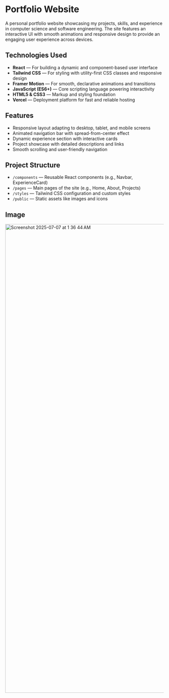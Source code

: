 # Portfolio Website

A personal portfolio website showcasing my projects, skills, and experience in computer science and software engineering. The site features an interactive UI with smooth animations and responsive design to provide an engaging user experience across devices.

## Technologies Used

- **React** — For building a dynamic and component-based user interface  
- **Tailwind CSS** — For styling with utility-first CSS classes and responsive design  
- **Framer Motion** — For smooth, declarative animations and transitions  
- **JavaScript (ES6+)** — Core scripting language powering interactivity  
- **HTML5 & CSS3** — Markup and styling foundation  
- **Vercel** — Deployment platform for fast and reliable hosting  

## Features

- Responsive layout adapting to desktop, tablet, and mobile screens  
- Animated navigation bar with spread-from-center effect  
- Dynamic experience section with interactive cards  
- Project showcase with detailed descriptions and links  
- Smooth scrolling and user-friendly navigation  

## Project Structure

- `/components` — Reusable React components (e.g., Navbar, ExperienceCard)  
- `/pages` — Main pages of the site (e.g., Home, About, Projects)  
- `/styles` — Tailwind CSS configuration and custom styles  
- `/public` — Static assets like images and icons  

## Image

<img width="1484" alt="Screenshot 2025-07-07 at 1 36 44 AM" src="https://github.com/user-attachments/assets/e7cec3c0-0e88-4db9-a0ed-34b1df471ab8" />

